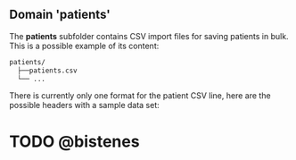 ## Domain 'patients'
The **patients** subfolder contains CSV import files for saving patients in bulk. This is a possible example of its content:
```bash
patients/
  ├──patients.csv
  └── ...
```
There is currently only one format for the patient CSV line, here are the possible headers with a sample data set:

# TODO @bistenes

